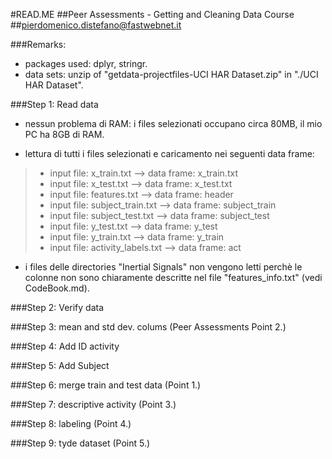 #READ.ME
##Peer Assessments - Getting and Cleaning Data Course
##pierdomenico.distefano@fastwebnet.it

###Remarks: 
* packages used:  dplyr, stringr.
* data sets: unzip of "getdata-projectfiles-UCI HAR Dataset.zip" in "./UCI HAR Dataset". 

###Step 1: Read data
* nessun problema di RAM: i files selezionati occupano circa 80MB, il mio PC ha 8GB di RAM.

* lettura di tutti i files selezionati e caricamento nei seguenti data frame:
>*  input file: x_train.txt          --> data frame: x_train.txt
>*  input file: x_test.txt           --> data frame: x_test.txt
>*  input file: features.txt         --> data frame: header
>*  input file: subject_train.txt    --> data frame: subject_train  
>*  input file: subject_test.txt     --> data frame: subject_test
>*  input file: y_test.txt           --> data frame: y_test  
>*  input file: y_train.txt          --> data frame: y_train
>*  input file: activity_labels.txt  --> data frame: act
*  i files delle directories "Inertial Signals" non vengono letti perchè le colonne non sono 
 chiaramente descritte nel file "features_info.txt" (vedi CodeBook.md). 

###Step 2: Verify data

###Step 3: mean and std dev. colums (Peer Assessments Point 2.)

###Step 4:  Add ID activity

###Step 5:  Add Subject 

###Step 6: merge train and test data (Point 1.)
 
###Step 7: descriptive activity (Point 3.)
 
###Step 8: labeling (Point 4.)
 
###Step 9: tyde dataset (Point 5.)
